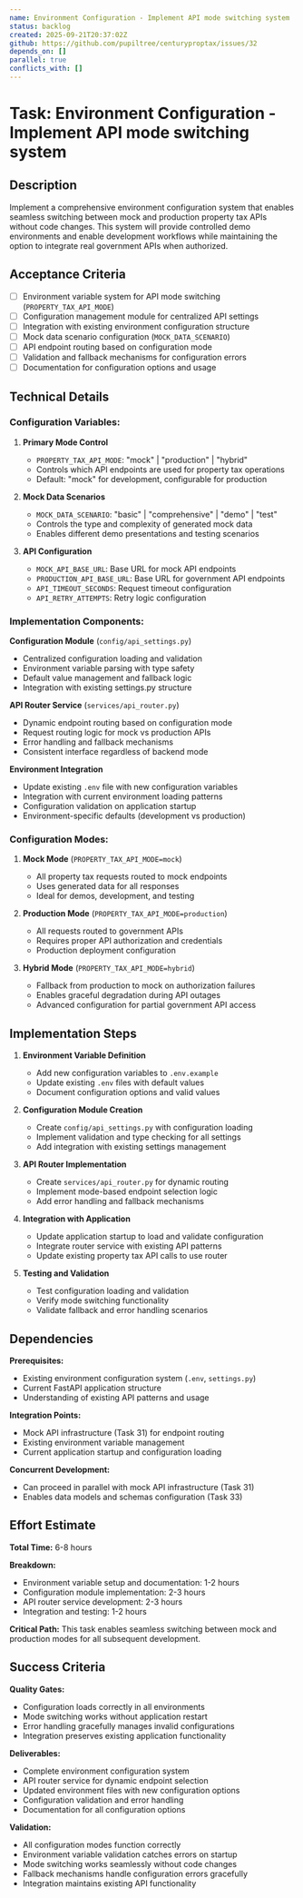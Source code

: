 ```yaml
---
name: Environment Configuration - Implement API mode switching system
status: backlog
created: 2025-09-21T20:37:02Z
github: https://github.com/pupiltree/centuryproptax/issues/32
depends_on: []
parallel: true
conflicts_with: []
---
```


# Task: Environment Configuration - Implement API mode switching system

## Description

Implement a comprehensive environment configuration system that enables seamless switching between mock and production property tax APIs without code changes. This system will provide controlled demo environments and enable development workflows while maintaining the option to integrate real government APIs when authorized.

## Acceptance Criteria

- [ ] Environment variable system for API mode switching (`PROPERTY_TAX_API_MODE`)
- [ ] Configuration management module for centralized API settings
- [ ] Integration with existing environment configuration structure
- [ ] Mock data scenario configuration (`MOCK_DATA_SCENARIO`)
- [ ] API endpoint routing based on configuration mode
- [ ] Validation and fallback mechanisms for configuration errors
- [ ] Documentation for configuration options and usage

## Technical Details

### Configuration Variables:

1. **Primary Mode Control**
   - `PROPERTY_TAX_API_MODE`: "mock" | "production" | "hybrid"
   - Controls which API endpoints are used for property tax operations
   - Default: "mock" for development, configurable for production

2. **Mock Data Scenarios**
   - `MOCK_DATA_SCENARIO`: "basic" | "comprehensive" | "demo" | "test"
   - Controls the type and complexity of generated mock data
   - Enables different demo presentations and testing scenarios

3. **API Configuration**
   - `MOCK_API_BASE_URL`: Base URL for mock API endpoints
   - `PRODUCTION_API_BASE_URL`: Base URL for government API endpoints
   - `API_TIMEOUT_SECONDS`: Request timeout configuration
   - `API_RETRY_ATTEMPTS`: Retry logic configuration

### Implementation Components:

**Configuration Module** (`config/api_settings.py`)
- Centralized configuration loading and validation
- Environment variable parsing with type safety
- Default value management and fallback logic
- Integration with existing settings.py structure

**API Router Service** (`services/api_router.py`)
- Dynamic endpoint routing based on configuration mode
- Request routing logic for mock vs production APIs
- Error handling and fallback mechanisms
- Consistent interface regardless of backend mode

**Environment Integration**
- Update existing `.env` file with new configuration variables
- Integration with current environment loading patterns
- Configuration validation on application startup
- Environment-specific defaults (development vs production)

### Configuration Modes:

1. **Mock Mode** (`PROPERTY_TAX_API_MODE=mock`)
   - All property tax requests routed to mock endpoints
   - Uses generated data for all responses
   - Ideal for demos, development, and testing

2. **Production Mode** (`PROPERTY_TAX_API_MODE=production`)
   - All requests routed to government APIs
   - Requires proper API authorization and credentials
   - Production deployment configuration

3. **Hybrid Mode** (`PROPERTY_TAX_API_MODE=hybrid`)
   - Fallback from production to mock on authorization failures
   - Enables graceful degradation during API outages
   - Advanced configuration for partial government API access

## Implementation Steps

1. **Environment Variable Definition**
   - Add new configuration variables to `.env.example`
   - Update existing `.env` files with default values
   - Document configuration options and valid values

2. **Configuration Module Creation**
   - Create `config/api_settings.py` with configuration loading
   - Implement validation and type checking for all settings
   - Add integration with existing settings management

3. **API Router Implementation**
   - Create `services/api_router.py` for dynamic routing
   - Implement mode-based endpoint selection logic
   - Add error handling and fallback mechanisms

4. **Integration with Application**
   - Update application startup to load and validate configuration
   - Integrate router service with existing API patterns
   - Update existing property tax API calls to use router

5. **Testing and Validation**
   - Test configuration loading and validation
   - Verify mode switching functionality
   - Validate fallback and error handling scenarios

## Dependencies

**Prerequisites:**
- Existing environment configuration system (`.env`, `settings.py`)
- Current FastAPI application structure
- Understanding of existing API patterns and usage

**Integration Points:**
- Mock API infrastructure (Task 31) for endpoint routing
- Existing environment variable management
- Current application startup and configuration loading

**Concurrent Development:**
- Can proceed in parallel with mock API infrastructure (Task 31)
- Enables data models and schemas configuration (Task 33)

## Effort Estimate

**Total Time:** 6-8 hours

**Breakdown:**
- Environment variable setup and documentation: 1-2 hours
- Configuration module implementation: 2-3 hours
- API router service development: 2-3 hours
- Integration and testing: 1-2 hours

**Critical Path:** This task enables seamless switching between mock and production modes for all subsequent development.

## Success Criteria

**Quality Gates:**
- Configuration loads correctly in all environments
- Mode switching works without application restart
- Error handling gracefully manages invalid configurations
- Integration preserves existing application functionality

**Deliverables:**
- Complete environment configuration system
- API router service for dynamic endpoint selection
- Updated environment files with new configuration options
- Configuration validation and error handling
- Documentation for all configuration options

**Validation:**
- All configuration modes function correctly
- Environment variable validation catches errors on startup
- Mode switching works seamlessly without code changes
- Fallback mechanisms handle configuration errors gracefully
- Integration maintains existing API functionality
